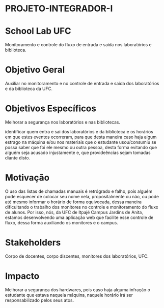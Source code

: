 # PROJETO-INTEGRADOR-I

# School Lab UFC

Monitoramento e controle do fluxo de entrada e saída nos laboratórios e biblioteca.

# Objetivo Geral

Auxiliar no monitoramento e no controle de entrada e saída dos laboratórios e da biblioteca da UFC. 

# Objetivos Específicos

Melhorar a segurança nos laboratórios e nas bibliotecas.

identificar quem entra e sai dos laboratórios e da biblioteca e os horários em que estes eventos ocorreram, para que desta maneira caso haja algum estrago na máquina e/ou nos materiais que o estudante usou/consumiu se possa saber que foi ele mesmo ou outra pessoa, desta forma evitando que alguém seja acusado injustamente e, que provideências sejam tomadas diante disto.

# Motivação

O uso das listas de chamadas manuais é retrógrado e falho, pois alguém pode esquecer de colocar seu nome nela, propositalmente ou não, ou pode até mesmo informar o horário de forma equivocada, dessa maneira dificultando o trabalho dos monitores no controle e monitoramento do fluxo de alunos. Por isso, nós, da UFC de Itpajé Campus Jardins de Anita, estamos desenvolvendo uma aplicação web que facilite esse controle de fluxo, dessa forma auxiliando os monitores e o campus.


# Stakeholders

Corpo de docentes, corpo discentes, monitores dos laboratórios, UFC.

# Impacto

Melhorar a segurança dos hardwares, pois caso haja alguma infração o estudante que estava naquela máquina, naquele horário irá ser responsabilizado pelos seus atos.
